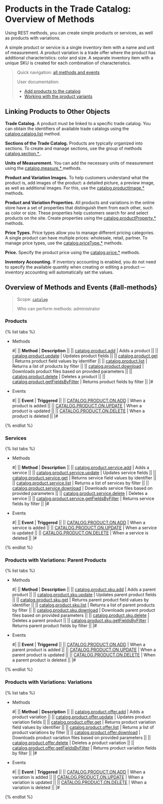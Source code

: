 # Products in the Trade Catalog: Overview of Methods

Using REST methods, you can create simple products or services, as well as products with variations.

A simple product or service is a single inventory item with a name and unit of measurement. A product variation is a trade offer where the product has additional characteristics: color and size. A separate inventory item with a unique SKU is created for each combination of characteristics.

> Quick navigation: [all methods and events](#all-methods)
> 
> User documentation: 
>   - [Add products to the catalog](https://helpdesk.bitrix24.com/open/18532198/)
>   - [Working with the product variants](https://helpdesk.bitrix24.com/open/18839102/)

## Linking Products to Other Objects

**Trade Catalog.** A product must be linked to a specific trade catalog. You can obtain the identifiers of available trade catalogs using the [catalog.catalog.list](../catalog/catalog-catalog-list.md) method.

**Sections of the Trade Catalog.** Products are typically organized into sections. To create and manage sections, use the group of methods [catalog.section.* ](../section/index.md).

**Units of Measurement.** You can add the necessary units of measurement using the [catalog.measure.* ](../measure/index.md) methods.

**Product and Variation Images.** To help customers understand what the product is, add images of the product: a detailed picture, a preview image, as well as additional images. For this, use the [catalog.productImage.*](../product-image/index.md) methods.

**Product and Variation Properties.** All products and variations in the online store have a set of properties that distinguish them from each other, such as color or size. These properties help customers search for and select products on the site. Create properties using the [catalog.productProperty.*](../product-property/index.md) methods.

**Price Types.** Price types allow you to manage different pricing categories. A single product can have multiple prices: wholesale, retail, partner. To manage price types, use the [catalog.priceType.*](../price-type/index.md) methods.

**Price.** Specify the product price using the [catalog.price.*](../price/index.md) methods.

**Inventory Accounting.** If inventory accounting is enabled, you do not need to specify the available quantity when creating or editing a product — inventory accounting will automatically set the values.

## Overview of Methods and Events {#all-methods}

> Scope: [`catalog`](../../scopes/permissions.md)
>
> Who can perform methods: administrator

### Products

{% list tabs %}

- Methods

    #| 
    || **Method** | **Description** ||
    || [catalog.product.add](./catalog-product-add.md) | Adds a product ||
    || [catalog.product.update](./catalog-product-update.md) | Updates product fields ||
    || [catalog.product.get](./catalog-product-get.md) | Returns product field values by identifier ||
    || [catalog.product.list](./catalog-product-list.md) | Returns a list of products by filter ||
    || [catalog.product.download](./catalog-product-download.md) | Downloads product files based on provided parameters ||
    || [catalog.product.delete](./catalog-product-delete.md) | Deletes a product ||
    || [catalog.product.getFieldsByFilter](./catalog-product-get-fields-by-filter.md) | Returns product fields by filter ||
    |#

- Events

    #| 
    || **Event** | **Triggered** ||
    || [CATALOG.PRODUCT.ON.ADD](../events/catalog-product-on-add.md) | When a product is added ||
    || [CATALOG.PRODUCT.ON.UPDATE](../events/catalog-product-on-update.md) | When a product is updated ||
    || [CATALOG.PRODUCT.ON.DELETE](../events/catalog-product-on-delete.md) | When a product is deleted ||
    |#

{% endlist %}

### Services

{% list tabs %}

- Methods

    #| 
    || **Method** | **Description** ||
    || [catalog.product.service.add](./service/catalog-product-service-add.md) | Adds a service ||
    || [catalog.product.service.update](./service/catalog-product-service-update.md) | Updates service fields ||
    || [catalog.product.service.get](./service/catalog-product-service-get.md) | Returns service field values by identifier ||
    || [catalog.product.service.list](./service/catalog-product-service-list.md) | Returns a list of services by filter ||
    || [catalog.product.service.download](./service/catalog-product-service-download.md) | Downloads service files based on provided parameters ||
    || [catalog.product.service.delete](./service/catalog-product-service-delete.md) | Deletes a service ||
    || [catalog.product.service.getFieldsByFilter](./service/catalog-product-service-get-fields-by-filter.md) | Returns service fields by filter ||
    |#

- Events

    #| 
    || **Event** | **Triggered** ||
    || [CATALOG.PRODUCT.ON.ADD](../events/catalog-product-on-add.md) | When a service is added ||
    || [CATALOG.PRODUCT.ON.UPDATE](../events/catalog-product-on-update.md) | When a service is updated ||
    || [CATALOG.PRODUCT.ON.DELETE](../events/catalog-product-on-delete.md) | When a service is deleted ||
    |#

{% endlist %}

### Products with Variations: Parent Products

{% list tabs %}

- Methods

    #| 
    || **Method** | **Description** ||
    || [catalog.product.sku.add](./sku/catalog-product-sku-add.md) | Adds a parent product ||
    || [catalog.product.sku.update](./sku/catalog-product-sku-update.md) | Updates parent product fields ||
    || [catalog.product.sku.get](./sku/catalog-product-sku-get.md) | Returns parent product field values by identifier ||
    || [catalog.product.sku.list](./sku/catalog-product-sku-list.md) | Returns a list of parent products by filter ||
    || [catalog.product.sku.download](./sku/catalog-product-sku-download.md) | Downloads parent product files based on provided parameters ||
    || [catalog.product.sku.delete](./sku/catalog-product-sku-delete.md) | Deletes a parent product ||
    || [catalog.product.sku.getFieldsByFilter](./sku/catalog-product-sku-get-fields-by-filter.md) | Returns parent product fields by filter ||
    |#

- Events

    #| 
    || **Event** | **Triggered** ||
    || [CATALOG.PRODUCT.ON.ADD](../events/catalog-product-on-add.md) | When a parent product is added ||
    || [CATALOG.PRODUCT.ON.UPDATE](../events/catalog-product-on-update.md) | When a parent product is updated ||
    || [CATALOG.PRODUCT.ON.DELETE](../events/catalog-product-on-delete.md) | When a parent product is deleted ||
    |#

{% endlist %}

### Products with Variations: Variations

{% list tabs %}

- Methods

    #| 
    || **Method** | **Description** ||
    || [catalog.product.offer.add](./offer/catalog-product-offer-add.md) | Adds a product variation ||
    || [catalog.product.offer.update](./offer/catalog-product-offer-update.md) | Updates product variation fields ||
    || [catalog.product.offer.get](./offer/catalog-product-offer-get.md) | Returns product variation field values by identifier ||
    || [catalog.product.offer.list](./offer/catalog-product-offer-list.md) | Returns a list of product variations by filter ||
    || [catalog.product.offer.download](./offer/catalog-product-offer-download.md) | Downloads product variation files based on provided parameters ||
    || [catalog.product.offer.delete](./offer/catalog-product-offer-delete.md) | Deletes a product variation ||
    || [catalog.product.offer.getFieldsByFilter](./offer/catalog-product-offer-get-fields-by-filter.md) | Returns product variation fields by filter ||
    |#

- Events

    #| 
    || **Event** | **Triggered** ||
    || [CATALOG.PRODUCT.ON.ADD](../events/catalog-product-on-add.md) | When a variation is added ||
    || [CATALOG.PRODUCT.ON.UPDATE](../events/catalog-product-on-update.md) | When a variation is updated ||
    || [CATALOG.PRODUCT.ON.DELETE](../events/catalog-product-on-delete.md) | When a variation is deleted ||
    |#

{% endlist %}
